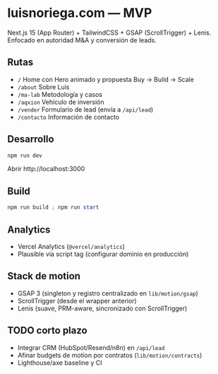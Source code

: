 # luisnoriega.com — MVP

Next.js 15 (App Router) + TailwindCSS + GSAP (ScrollTrigger) + Lenis. Enfocado en autoridad M&A y conversión de leads.

## Rutas

- `/` Home con Hero animado y propuesta Buy → Build → Scale
- `/about` Sobre Luis
- `/ma-lab` Metodología y casos
- `/aqxion` Vehículo de inversión
- `/vender` Formulario de lead (envía a `/api/lead`)
- `/contacto` Información de contacto

## Desarrollo

```powershell
npm run dev
```

Abrir http://localhost:3000

## Build

```powershell
npm run build ; npm run start
```

## Analytics

- Vercel Analytics (`@vercel/analytics`)
- Plausible via script tag (configurar dominio en producción)

## Stack de motion

- GSAP 3 (singleton y registro centralizado en `lib/motion/gsap`)
- ScrollTrigger (desde el wrapper anterior)
- Lenis (suave, PRM-aware, sincronizado con ScrollTrigger)

## TODO corto plazo

- Integrar CRM (HubSpot/Resend/n8n) en `/api/lead`
- Afinar budgets de motion por contratos (`lib/motion/contracts`)
- Lighthouse/axe baseline y CI
